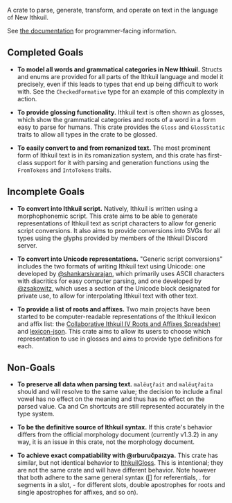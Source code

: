 A crate to parse, generate, transform, and operate on text in the language of
New Ithkuil.

See [the documentation](https://docs.rs/tnil) for programmer-facing information.

## Completed Goals

- **To model all words and grammatical categories in New Ithkuil.** Structs and
  enums are provided for all parts of the Ithkuil language and model it
  precisely, even if this leads to types that end up being difficult to work
  with. See the `CheckedFormative` type for an example of this complexity in
  action.

- **To provide glossing functionality.** Ithkuil text is often shown as glosses,
  which show the grammatical categories and roots of a word in a form easy to
  parse for humans. This crate provides the `Gloss` and `GlossStatic` traits to
  allow all types in the crate to be glossed.

- **To easily convert to and from romanized text.** The most prominent form of
  Ithkuil text is in its romanization system, and this crate has first-class
  support for it with parsing and generation functions using the `FromTokens`
  and `IntoTokens` traits.

## Incomplete Goals

- **To convert into Ithkuil script.** Natively, Ithkuil is written using a
  morphophonemic script. This crate aims to be able to generate representations
  of Ithkuil text as script characters to allow for generic script conversions.
  It also aims to provide conversions into SVGs for all types using the glyphs
  provided by members of the Ithkuil Discord server.

- **To convert into Unicode representations.** "Generic script conversions"
  includes the two formats of writing Ithkuil text using Unicode: one developed
  by [@shankarsivarajan](https://github.com/shankarsivarajan), which primarily
  uses ASCII characters with diacritics for easy computer parsing, and one
  developed by [@zsakowitz](https://github.com/zsakowitz), which uses a section
  of the Unicode block designated for private use, to allow for interpolating
  Ithkuil text with other text.

- **To provide a list of roots and affixes.** Two main projects have been
  started to be computer-readable representations of the Ithkuil lexicon and
  affix list: the
  [Collaborative Ithkuil IV Roots and Affixes Spreadsheet](https://docs.google.com/spreadsheets/d/1JdaG1PaSQJRE2LpILvdzthbzz1k_a0VT86XSXouwGy8/edit#gid=378613623)
  and [lexicon-json](https://github.com/yuorb/lexicon-json). This crate aims to
  allow its users to choose which representation to use in glosses and aims to
  provide type definitions for each.

## Non-Goals

- **To preserve all data when parsing text.** `malëuţřait` and `malëuţřaita`
  should and will resolve to the same value; the decision to include a final
  vowel has no effect on the meaning and thus has no effect on the parsed value.
  Ca and Cn shortcuts are still represented accurately in the type system.

- **To be the definitive source of Ithkuil syntax.** If this crate's behavior
  differs from the official morphology document (currently v1.3.2) in any way,
  it is an issue in this crate, not the morphology document.

- **To achieve exact compatiability with @ırburučpaızya.** This crate has
  similar, but not identical behavior to
  [IthkuilGloss](https://github.com/ngoriyasjil/IthkuilGloss). This is
  intentional; they are not the same crate and will have different behavior.
  Note however that both adhere to the same general syntax ([] for referentials,
  . for segments in a slot, - for different slots, double apostrophes for roots
  and single apostrophes for affixes, and so on).
